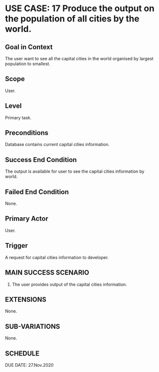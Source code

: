 USE CASE: 17 Produce the output on the population of all cities by the world.
=========

Goal in Context
------
The user want to see all the capital cities in the world organised by largest population to smallest.

Scope
----
User.

Level
---
Primary task.

Preconditions
---
Database contains current capital cities information.

Success End Condition
----
The output is available for user to see the capital cities information by world.

Failed End Condition
----
None.

Primary Actor
----
User.

Trigger
-----
A request for capital cities information to developer.

MAIN SUCCESS SCENARIO
-----
1. The user provides output of the capital cities information.

EXTENSIONS
-----
None.

SUB-VARIATIONS
----
None.

SCHEDULE
--
DUE DATE: 27.Nov.2020